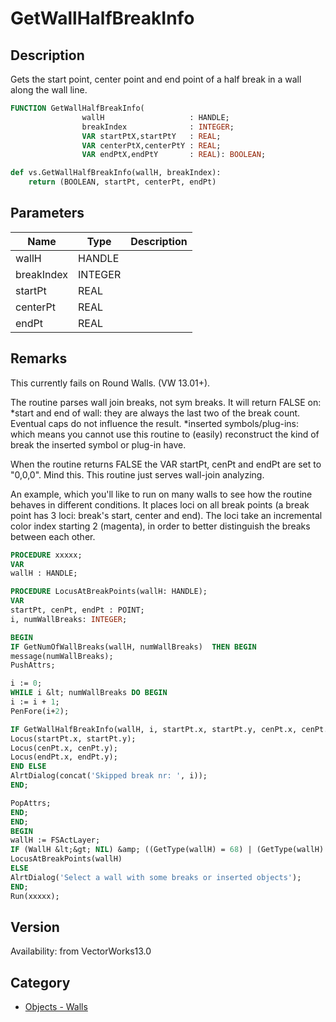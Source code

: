 # GetWallHalfBreakInfo

## Description
Gets the start point, center point and end point of a half break in a wall along the wall line.

```pascal
FUNCTION GetWallHalfBreakInfo(
				wallH                   : HANDLE;
				breakIndex              : INTEGER;
				VAR startPtX,startPtY   : REAL;
				VAR centerPtX,centerPtY : REAL;
				VAR endPtX,endPtY       : REAL): BOOLEAN;
```

```python
def vs.GetWallHalfBreakInfo(wallH, breakIndex):
    return (BOOLEAN, startPt, centerPt, endPt)
```

## Parameters
|Name|Type|Description|
|---|---|---|
|wallH|HANDLE|   |
|breakIndex|INTEGER|   |
|startPt|REAL|   |
|centerPt|REAL|   |
|endPt|REAL|   |

## Remarks
This currently fails on Round Walls. (VW 13.01+).

The routine parses wall join breaks, not sym breaks. It will return FALSE on:
*start and end of wall: they are always the last two of the break count. Eventual caps do not influence the result.
*inserted symbols/plug-ins: which means you cannot use this routine to (easily) reconstruct the kind of break the inserted symbol or plug-in have.

When the routine returns FALSE the VAR startPt, cenPt and endPt are set to "0,0,0". Mind this.
This routine just serves wall-join analyzing.

An example, which you'll like to run on many walls to see how the routine behaves in different conditions.
It places loci on all break points (a break point has 3 loci: break's start, center and end). The loci take an incremental color index starting 2 (magenta), in order to better distinguish the breaks between each other.

```pascal
PROCEDURE xxxxx;
VAR
wallH : HANDLE;

PROCEDURE LocusAtBreakPoints(wallH: HANDLE);
VAR
startPt, cenPt, endPt : POINT;
i, numWallBreaks: INTEGER;

BEGIN
IF GetNumOfWallBreaks(wallH, numWallBreaks)  THEN BEGIN
message(numWallBreaks);
PushAttrs;

i := 0;
WHILE i &lt; numWallBreaks DO BEGIN
i := i + 1;
PenFore(i+2);

IF GetWallHalfBreakInfo(wallH, i, startPt.x, startPt.y, cenPt.x, cenPt.y, endPt.x, endPt.y) THEN BEGIN
Locus(startPt.x, startPt.y); 
Locus(cenPt.x, cenPt.y); 
Locus(endPt.x, endPt.y); 
END ELSE
AlrtDialog(concat('Skipped break nr: ', i));
END;

PopAttrs;
END;
END;
BEGIN
wallH := FSActLayer;
IF (WallH &lt;&gt; NIL) &amp; ((GetType(wallH) = 68) | (GetType(wallH) = 86)) THEN
LocusAtBreakPoints(wallH)
ELSE
AlrtDialog('Select a wall with some breaks or inserted objects');
END;
Run(xxxxx);
```

## Version
Availability: from VectorWorks13.0

## Category
* [Objects - Walls](../Categories/Objects%20-%20Walls.md)
